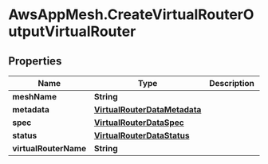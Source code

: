 # AwsAppMesh.CreateVirtualRouterOutputVirtualRouter

## Properties

Name | Type | Description | Notes
------------ | ------------- | ------------- | -------------
**meshName** | **String** |  | 
**metadata** | [**VirtualRouterDataMetadata**](VirtualRouterDataMetadata.md) |  | 
**spec** | [**VirtualRouterDataSpec**](VirtualRouterDataSpec.md) |  | 
**status** | [**VirtualRouterDataStatus**](VirtualRouterDataStatus.md) |  | 
**virtualRouterName** | **String** |  | 


